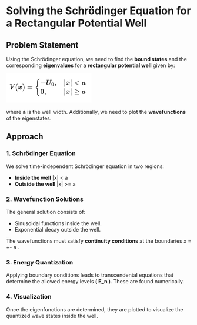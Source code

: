 # Solving the Schrödinger Equation for a Rectangular Potential Well  

## Problem Statement  

Using the Schrödinger equation, we need to find the **bound states** and the corresponding **eigenvalues** for a **rectangular potential well** given by:  

![potential](images/image1.png)

where **a** is the well width. Additionally, we need to plot the **wavefunctions** of the eigenstates.  

## Approach  

### 1. Schrödinger Equation  

We solve time-independent Schrödinger equation in two regions:

- **Inside the well** |x| < a  
- **Outside the well** |x| >= a  

### 2. Wavefunction Solutions  

The general solution consists of:  
- Sinusoidal functions inside the well.  
- Exponential decay outside the well.  

The wavefunctions must satisfy **continuity conditions** at the boundaries x = +- a .  

### 3. Energy Quantization  

Applying boundary conditions leads to transcendental equations that determine the allowed energy levels **\( E_n \)**. These are found numerically.  

### 4. Visualization  

Once the eigenfunctions are determined, they are plotted to visualize the quantized wave states inside the well.  
